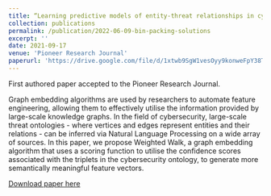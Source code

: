 ```yaml
---
title: “Learning predictive models of entity-threat relationships in cybersecurity from distributed representations of knowledge graphs.”
collection: publications
permalink: /publication/2022-06-09-bin-packing-solutions
excerpt: ''
date: 2021-09-17
venue: 'Pioneer Research Journal'
paperurl: 'https://drive.google.com/file/d/1xtwb9SgW1vesOyy9konweFpY38TvR9Rv/view'
---
```

First authored paper accepted to the Pioneer Research Journal.

Graph embedding algorithms are used by researchers to automate feature engineering, allowing them to effectively utilise the information provided by large-scale knowledge graphs. In the field of cybersecurity, large-scale threat ontologies - where vertices and edges represent entities and their relations - can be inferred via Natural Language Processing on a wide array of sources. In this paper, we propose Weighted Walk, a graph embedding algorithm that uses a scoring function to utilise the confidence scores associated with the triplets in the cybersecurity ontology, to generate more semantically meaningful feature vectors.

[Download paper here](https://drive.google.com/file/d/1xtwb9SgW1vesOyy9konweFpY38TvR9Rv/view)

